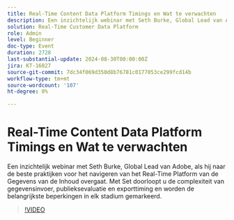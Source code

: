 ```yaml
---
title: Real-Time Content Data Platform Timings en Wat te verwachten
description: Een inzichtelijk webinar met Seth Burke, Global Lead van Adobe, als hij naar de beste praktijken voor het navigeren van het Real-Time Content Data Platform (RTCDP) overgaat. Met Set doorloopt u de complexiteit van gegevensinvoer, publieksevaluatie en exporttiming en worden de belangrijkste beperkingen in elk stadium gemarkeerd.
solution: Real-Time Customer Data Platform
role: Admin
level: Beginner
doc-type: Event
duration: 2728
last-substantial-update: 2024-08-30T00:00:00Z
jira: KT-16027
source-git-commit: 7dc34f069d350d8b76781c0177053ce299fcd14b
workflow-type: tm+mt
source-wordcount: '107'
ht-degree: 0%

---
```



# Real-Time Content Data Platform Timings en Wat te verwachten

Een inzichtelijk webinar met Seth Burke, Global Lead van Adobe, als hij naar de beste praktijken voor het navigeren van het Real-Time Platform van de Gegevens van de Inhoud overgaat. Met Set doorloopt u de complexiteit van gegevensinvoer, publieksevaluatie en exporttiming en worden de belangrijkste beperkingen in elk stadium gemarkeerd.

>[!VIDEO](https://video.tv.adobe.com/v/3432992/?learn=on)
